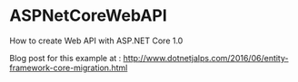 # ASPNetCoreWebAPI
How to create Web API with ASP.NET Core 1.0

Blog post for this example at : http://www.dotnetjalps.com/2016/06/entity-framework-core-migration.html
